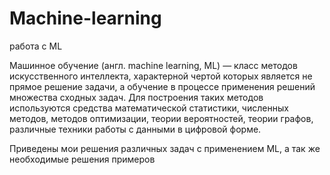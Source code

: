 # Machine-learning
работа с ML

Машинное обучение (англ. machine learning, ML) — класс методов искусственного интеллекта, характерной чертой которых является не прямое решение задачи, а обучение в процессе применения решений множества сходных задач. Для построения таких методов используются средства математической статистики, численных методов, методов оптимизации, теории вероятностей, теории графов, различные техники работы с данными в цифровой форме.

Приведены мои решения различных задач с применением ML, а так же необходимые решения примеров
